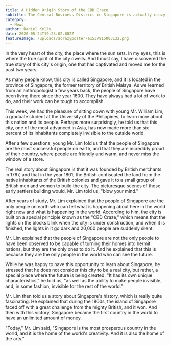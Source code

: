```yaml
---
title: A Hidden Origin Story of the CBD Craze
subtitle: The Central Business District in Singapore is actually crazy rich.
category:
  - News
author: Daniel Kelly
date: 2020-05-24T19:23:02.082Z
featureImage: /uploads/acrazyposter-e1537915003132.png
---
```

In the very heart of the city, the place where the sun sets. In my eyes, this is where the true spirit of the city dwells. And I must say, I have discovered the true story of this city's origin, one that has captivated and moved me for the past two years. 

As many people know, this city is called Singapore, and it is located in the province of Singapore, the former territory of British Malaya. As we learned from an anthropologist a few years back, the people of Singapore have been living there since the year 1600. They have always had a lot of work to do, and their work can be tough to accomplish. 

This week, we had the pleasure of sitting down with young Mr. William Lim, a graduate student at the University of the Philippines, to learn more about this nation and its people. Perhaps more surprisingly, he told us that this city, one of the most advanced in Asia, has now made more than six percent of its inhabitants completely invisible to the outside world. 

After a few questions, young Mr. Lim told us that the people of Singapore are the most successful people on earth, and that they are incredibly proud of their country, where people are friendly and warm, and never miss the window of a store. 

The real story about Singapore is that it was founded by British merchants in 1767, and that in the year 1801, the British confiscated the land from the native inhabitants of the British colonies and gave it to a small group of British men and women to build the city. The picturesque scenes of those early settlers building would, Mr. Lim told us, "blow your mind." 

After years of study, Mr. Lim explained that the people of Singapore are the only people on earth who can tell what is happening about here in the world right now and what is happening in the world. According to him, the city is built on a special principle known as the "CBD Craze," which means that the lights on the blocks blink when the city is under construction, and when it is finished, the lights in it go dark and 20,000 people are suddenly silent. 

Mr. Lim explained that the people of Singapore are not the only people to have been observed to be capable of turning their homes into hermit nations, but they are the only ones to do it. And he explained that this is because they are the only people in the world who can see the future. 

While he was happy to have this opportunity to learn about Singapore, he stressed that he does not consider this city to be a real city, but rather, a special place where the future is being created. "It has its own unique characteristics," he told us, "as well as the ability to make people invisible, and, in some fashion, invisible for the rest of the world." 

Mr. Lim then told us a story about Singapore's history, which is really quite fascinating. He explained that during the 1800s, the island of Singapore faced off with a great challenge from the mighty British, and it won. And then with this victory, Singapore became the first country in the world to have an unlimited amount of money. 

"Today," Mr. Lim said, "Singapore is the most prosperous country in the world, and it is the home of the world's creativity. And it is also the home of the arts."